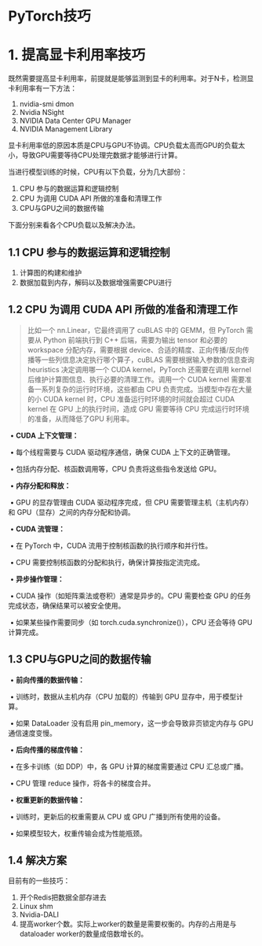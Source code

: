 # PyTorch技巧



# 1. 提高显卡利用率技巧

既然需要提高显卡利用率，前提就是能够监测到显卡的利用率。对于N卡，检测显卡利用率有一下方法：

1. nvidia-smi dmon
2. Nvidia NSight
3. NVIDIA Data Center GPU Manager
4. NVIDIA Management Library



显卡利用率低的原因本质是CPU与GPU不协调。CPU负载太高而GPU的负载太小，导致GPU需要等待CPU处理完数据才能够进行计算。

当进行模型训练的时候，CPU有以下负载，分为几大部份：

1. CPU 参与的数据运算和逻辑控制
2. CPU 为调用 CUDA API 所做的准备和清理工作
3. CPU与GPU之间的数据传输



下面分别来看各个CPU负载以及解决办法。



## 1.1 CPU 参与的数据运算和逻辑控制

1. 计算图的构建和维护
2. 数据加载到内存，解码以及数据增强需要CPU进行







## 1.2 CPU 为调用 CUDA API 所做的准备和清理工作

> 比如一个 nn.Linear，它最终调用了 cuBLAS 中的 GEMM，但 PyTorch 需要从 Python 前端执行到 C++ 后端，需要为输出 tensor 和必要的 workspace 分配内存，需要根据 device、合适的精度、正向传播/反向传播等一些列信息决定执行哪个算子，cuBLAS 需要根据输入参数的信息查询 heuristics 决定调用哪一个 CUDA kernel，PyTorch 还需要在调用 kernel 后维护计算图信息、执行必要的清理工作。调用一个 CUDA kernel 需要准备一系列复杂的运行时环境，这些都由 CPU 负责完成。当模型中存在大量的小 CUDA kernel 时，CPU 准备运行时环境的时间就会超过 CUDA kernel 在 GPU 上的执行时间，造成 GPU 需要等待 CPU 完成运行时环境的准备，从而降低了GPU 利用率。

​	•	**CUDA 上下文管理：**

​		•	每个线程需要与 CUDA 驱动程序通信，确保 CUDA 上下文的正确管理。

​		•	包括内存分配、核函数调用等，CPU 负责将这些指令发送给 GPU。

​	•	**内存分配和释放：**

​		•	GPU 的显存管理由 CUDA 驱动程序完成，但 CPU 需要管理主机（主机内存）和 GPU（显存）之间的内存分配和协调。

​	•	**CUDA 流管理：**

​		•	在 PyTorch 中，CUDA 流用于控制核函数的执行顺序和并行性。

​		•	CPU 需要控制核函数的分配和执行，确保计算按指定流完成。

​	•	**异步操作管理：**

​		•	CUDA 操作（如矩阵乘法或卷积）通常是异步的。CPU 需要检查 GPU 的任务完成状态，确保结果可以被安全使用。

​		•	如果某些操作需要同步（如 torch.cuda.synchronize()），CPU 还会等待 GPU 计算完成。



## 1.3 CPU与GPU之间的数据传输

​	•	**前向传播的数据传输：**

​	•	训练时，数据从主机内存（CPU 加载的）传输到 GPU 显存中，用于模型计算。

​	•	如果 DataLoader 没有启用 pin_memory，这一步会导致非页锁定内存与 GPU 通信速度变慢。

​	•	**后向传播的梯度传输：**

​	•	在多卡训练（如 DDP）中，各 GPU 计算的梯度需要通过 CPU 汇总或广播。

​	•	CPU 管理 reduce 操作，将各卡的梯度合并。

​	•	**权重更新的数据传输：**

​	•	训练时，更新后的权重需要从 CPU 或 GPU 广播到所有使用的设备。

​	•	如果模型较大，权重传输会成为性能瓶颈。



## 1.4 解决方案

目前有的一些技巧：

1. 开个Redis把数据全部存进去
2. Linux shm
3. Nvidia-DALI
4. 提高worker个数。实际上worker的数量是需要权衡的。内存的占用是与dataloader worker的数量成倍数增长的。

